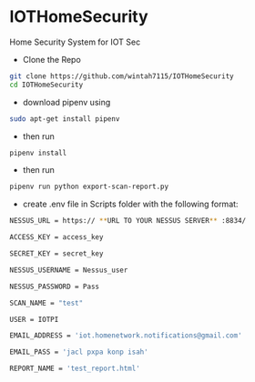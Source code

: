 # IOTHomeSecurity
Home Security System for IOT Sec
- Clone the Repo
```bash
git clone https://github.com/wintah7115/IOTHomeSecurity
cd IOTHomeSecurity
```
- download pipenv using
```bash
sudo apt-get install pipenv
```
- then run
```bash
pipenv install
```
- then run 
```bash
pipenv run python export-scan-report.py
```

- create .env file in Scripts folder with the following format:
```bash
NESSUS_URL = https:// **URL TO YOUR NESSUS SERVER** :8834/

ACCESS_KEY = access_key

SECRET_KEY = secret_key

NESSUS_USERNAME = Nessus_user

NESSUS_PASSWORD = Pass

SCAN_NAME = "test"

USER = IOTPI

EMAIL_ADDRESS = 'iot.homenetwork.notifications@gmail.com'

EMAIL_PASS = 'jacl pxpa konp isah'

REPORT_NAME = 'test_report.html'
```
